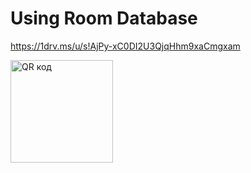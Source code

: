 # Using Room Database

https://1drv.ms/u/s!AjPy-xC0DI2U3QjqHhm9xaCmgxam

<img src="http://qrcoder.ru/code/?https%3A%2F%2F1drv.ms%2Fu%2Fs%21AjPy-xC0DI2U3QjqHhm9xaCmgxam&4&0" width="164" height="164" border="0" title="QR код">
